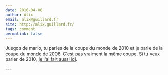 ```yaml
---
date: 2016-04-06
author: Alix
email: alix@guillard.fr
site: http://alix.guillard.fr/
tags: comment
permalink: false
---
```


<p>Juegos de mario, tu parles de la coupe du monde de 2010 et je parle de la coupe du monde de 2006. C'est pas vraiment la même coupe. Si tu veux parler de 2010, <a href="http://meinamsterdam.nl/coupe-du-monde-parentese-culturelle" hreflang="fr" title="la coupe du monde de 2010">je l'ai fait aussi ici</a>.</p>
---